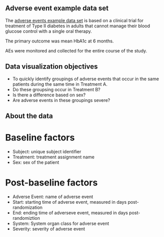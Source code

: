 ## Adverse event example data set
The [adverse events example data set](https://github.com/VIS-SIG/Wonderful-Wednesdays/blob/master/data/2020/2020-09-09/2020-09-09-fake-data_aes.csv) is based on a clinical trial for treatment of Type II diabetes in adults that cannot manage their blood glucose control with a single oral therapy.

The primary outcome was mean HbA1c at 6 months.

AEs were monitored and collected for the entire course of the study.

## Data visualization objectives
* To quickly identify groupings of adverse events that occur in the same patients during the same time in Treatment A.
* Do these groupsing occur in Treatment B?
* Is there a difference based on sex?
* Are adverse events in these groupings severe?

## About the data

# Baseline factors
* Subject:  unique subject identifier
* Treatment:  treatment assignment name
* Sex:  sex of the patient

# Post-baseline factors
* Adverse Event:  name of adverse event
* Start: starting time of adverse event, measured in days post-randomization
* End:  ending time of adverseve event, measured in days post-randomiztion
* System: System organ class for adverse event
* Severity:  severity of adverse event



